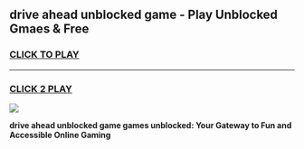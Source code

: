 
## drive ahead unblocked game - Play Unblocked Gmaes & Free
<h3>
<a href="https://news.freeplayer.one?title=drive_ahead_unblocked_game&ref=23F">CLICK TO PLAY</a></h3>
<hr>

<h3>
<a href="https://news.freeplayer.one?title=drive_ahead_unblocked_game&ref=23F">CLICK 2 PLAY</a>
  
</h3>

<a href="https://news.freeplayer.one?title=drive_ahead_unblocked_game&ref=23F/"><img src="https://clearcache.store/games.png"></a>


**drive ahead unblocked game games unblocked: Your Gateway to Fun and Accessible Online Gaming**
